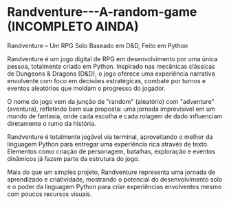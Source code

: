 # Randventure---A-random-game (INCOMPLETO AINDA)

Randventure – Um RPG Solo Baseado em D&D, Feito em Python

Randventure é um jogo digital de RPG em desenvolvimento por uma única pessoa, totalmente criado em Python. Inspirado nas mecânicas clássicas de Dungeons & Dragons (D&D), o jogo oferece uma experiência narrativa envolvente com foco em decisões estratégicas, combate por turnos e eventos aleatórios que moldam o progresso do jogador.

O nome do jogo vem da junção de "random" (aleatório) com "adventure" (aventura), refletindo bem sua proposta: uma jornada imprevisível em um mundo de fantasia, onde cada escolha e cada rolagem de dado influenciam diretamente o rumo da história.

Randventure é totalmente jogável via terminal, aproveitando o melhor da linguagem Python para entregar uma experiência rica através de texto. Elementos como criação de personagem, batalhas, exploração e eventos dinâmicos já fazem parte da estrutura do jogo.

Mais do que um simples projeto, Randventure representa uma jornada de aprendizado e criatividade, mostrando o potencial do desenvolvimento solo e o poder da linguagem Python para criar experiências envolventes mesmo com poucos recursos visuais.
